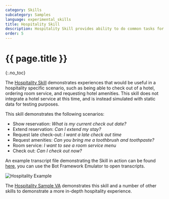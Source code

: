 ```yaml
---
category: Skills
subcategory: Samples
language: experimental_skills
title: Hospitality Skill
description: Hospitality Skill provides ability to do common tasks for hotel and other hospitality scenarios.
order: 5
---
```


# {{ page.title }}
{:.no_toc}

The [Hospitality Skill]({{site.repo}}/tree/master/skills/csharp/experimental/hospitalityskill) demonstrates experiences that would be useful in a hospitality specific scenario, such as being able to check out of a hotel, ordering room service, and requesting hotel amenities. This skill does not integrate a hotel service at this time, and is instead simulated with static data for testing purposes.

This skill demonstrates the following scenarios:
- Show reservation: *What is my current check out date?*
- Extend reservation: *Can I extend my stay?*
- Request late check-out: *I want a late check out time* 
- Request amenities: *Can you bring me a toothbrush and toothpaste?*
- Room service: *I want to see a room service menu*
- Check out: *Can I check out now?*

An example transcript file demonstrating the Skill in action can be found [here]({{site.baseurl}}/assets/transcripts/skills-hospitality.transcript), you can use the Bot Framework Emulator to open transcripts.

![Hospitality Example]({{site.baseurl}}/assets/images/skills-hospitality-transcript.png)

The [Hospitality Sample VA]({{site.baseurl}}/solution-accelerators/assistants/hospitality-assistant) demonstrates this skill and a number of other skills to demonstrate a more in-depth hospitality experience.